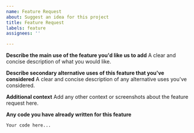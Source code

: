 ```yaml
---
name: Feature Request
about: Suggest an idea for this project
title: Feature Request
labels: feature
assignees: ''

---
```


**Describe the main use of the feature you'd like us to add**
A clear and concise description of what you would like.

**Describe secondary alternative uses of this feature that you've considered**
A clear and concise description of any alternative uses you've considered.

**Additional context**
Add any other context or screenshots about the feature request here.

**Any code you have already written for this feature**

```
Your code here...
```
